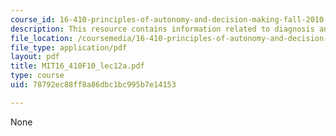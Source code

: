 ```yaml
---
course_id: 16-410-principles-of-autonomy-and-decision-making-fall-2010
description: This resource contains information related to diagnosis and mode estimation.
file_location: /coursemedia/16-410-principles-of-autonomy-and-decision-making-fall-2010/78792ec88ff8a86dbc1bc995b7e14153_MIT16_410F10_lec12a.pdf
file_type: application/pdf
layout: pdf
title: MIT16_410F10_lec12a.pdf
type: course
uid: 78792ec88ff8a86dbc1bc995b7e14153

---
```

None